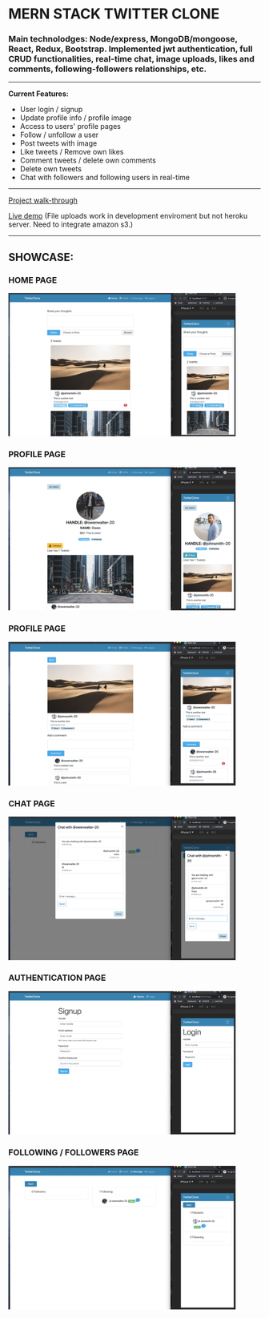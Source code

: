 # MERN STACK TWITTER CLONE

### Main technolodges: Node/express, MongoDB/mongoose, React, Redux, Bootstrap. Implemented jwt authentication, full CRUD functionalities, real-time chat, image uploads, likes and comments, following-followers relationships, etc. 

---

**Current Features:**
- User login / signup
- Update profile info / profile image
- Access to users' profile pages
- Follow / unfollow a user
- Post tweets with image
- Like tweets / Remove own likes
- Comment tweets / delete own comments
- Delete own tweets
- Chat with followers and following users in real-time

---

[Project walk-through](https://www.loom.com/share/19d9f3201d944ea7b7a772ec764024e5)

[Live demo](https://hong-twitter-clone.herokuapp.com)
(File uploads work in development enviroment but not heroku server. Need to integrate amazon s3.)

---

## SHOWCASE:

### HOME PAGE
<img src="./public/project-showcase/home-1.png" width="90%">

### PROFILE PAGE
<img src="./public/project-showcase/profile-1.png" width="90%">

### PROFILE PAGE
<img src="./public/project-showcase/comment-1.png" width="90%">

### CHAT PAGE
<img src="./public/project-showcase/chat-1.png" width="90%">

### AUTHENTICATION PAGE
<img src="./public/project-showcase/auth-1.png" width="90%">

### FOLLOWING / FOLLOWERS PAGE
<img src="./public/project-showcase/following-1.png" width="90%">